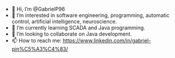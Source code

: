 - 👋 Hi, I’m @GabrielP96
- 👀 I’m interested in software engineering, programming, automatic control, artificial intelligence, neuroscience.
- 🌱 I’m currently learning SCADA and Java programming.
- 💞️ I’m looking to collaborate on Java development.
- 📫 How to reach me: https://www.linkedin.com/in/gabriel-pin%C5%A3%C4%83/

<!---
GabrielP96/GabrielP96 is a ✨ special ✨ repository because its `README.md` (this file) appears on your GitHub profile.
You can click the Preview link to take a look at your changes.
--->

